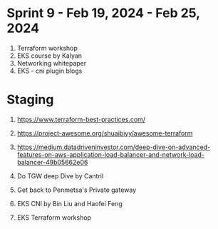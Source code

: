 <h1>Sprint 9 - Feb 19, 2024 - Feb 25, 2024</h1>

1. Terraform workshop
2. EKS course by Kalyan
3. Networking whitepaper
4. EKS - cni plugin blogs


# Staging
1. https://www.terraform-best-practices.com/
1. https://project-awesome.org/shuaibiyy/awesome-terraform
1. https://medium.datadriveninvestor.com/deep-dive-on-advanced-features-on-aws-application-load-balancer-and-network-load-balancer-49b05662e06

1. Do TGW deep Dive by Cantril
2. Get back to Penmetsa's Private gateway
3. EKS CNI by Bin Liu and Haofei Feng
4. EKS Terraform workshop